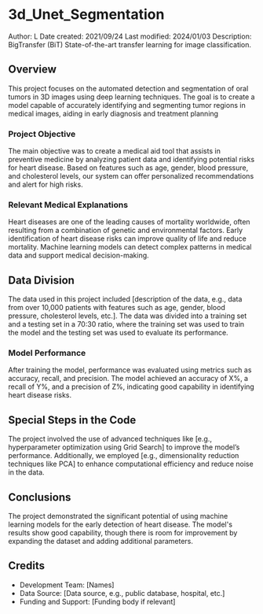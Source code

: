 # 3d_Unet_Segmentation

Author: L
Date created: 2021/09/24
Last modified: 2024/01/03
Description: BigTransfer (BiT) State-of-the-art transfer learning for image classification.

## Overview
This project focuses on the automated detection and segmentation of oral tumors in 3D images using deep learning techniques. The goal is to create a model capable of accurately identifying and segmenting tumor regions in medical images, aiding in early diagnosis and treatment planning

### Project Objective
The main objective was to create a medical aid tool that assists in preventive medicine by analyzing patient data and identifying potential risks for heart disease. Based on features such as age, gender, blood pressure, and cholesterol levels, our system can offer personalized recommendations and alert for high risks.

### Relevant Medical Explanations
Heart diseases are one of the leading causes of mortality worldwide, often resulting from a combination of genetic and environmental factors. Early identification of heart disease risks can improve quality of life and reduce mortality. Machine learning models can detect complex patterns in medical data and support medical decision-making.

## Data Division
The data used in this project included [description of the data, e.g., data from over 10,000 patients with features such as age, gender, blood pressure, cholesterol levels, etc.]. The data was divided into a training set and a testing set in a 70:30 ratio, where the training set was used to train the model and the testing set was used to evaluate its performance.

### Model Performance
After training the model, performance was evaluated using metrics such as accuracy, recall, and precision. The model achieved an accuracy of X%, a recall of Y%, and a precision of Z%, indicating good capability in identifying heart disease risks.

## Special Steps in the Code
The project involved the use of advanced techniques like [e.g., hyperparameter optimization using Grid Search] to improve the model’s performance. Additionally, we employed [e.g., dimensionality reduction techniques like PCA] to enhance computational efficiency and reduce noise in the data.

## Conclusions
The project demonstrated the significant potential of using machine learning models for the early detection of heart disease. The model's results show good capability, though there is room for improvement by expanding the dataset and adding additional parameters.

## Credits
- Development Team: [Names]
- Data Source: [Data source, e.g., public database, hospital, etc.]
- Funding and Support: [Funding body if relevant]
